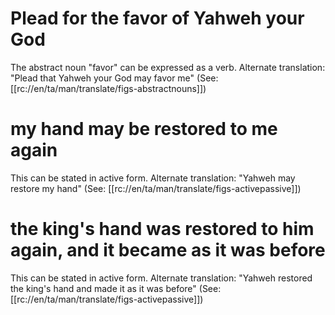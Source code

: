 # Plead for the favor of Yahweh your God

The abstract noun "favor" can be expressed as a verb. Alternate translation: "Plead that Yahweh your God may favor me" (See: [[rc://en/ta/man/translate/figs-abstractnouns]])

# my hand may be restored to me again

This can be stated in active form. Alternate translation: "Yahweh may restore my hand" (See: [[rc://en/ta/man/translate/figs-activepassive]])

# the king's hand was restored to him again, and it became as it was before

This can be stated in active form. Alternate translation: "Yahweh restored the king's hand and made it as it was before" (See: [[rc://en/ta/man/translate/figs-activepassive]])

